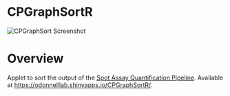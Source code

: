 # CPGraphSortR

![CPGraphSort Screenshot](../assets/graphsort-1.png)


# Overview

Applet to sort the output of the [Spot Assay Quantification Pipeline](https://github.com/sah129/Spot-Assay-Quant).  Available at https://odonnelllab.shinyapps.io/CPGraphSortR/.
